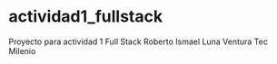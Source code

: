 # actividad1_fullstack
Proyecto para actividad 1 Full Stack
Roberto Ismael Luna Ventura
Tec Milenio
